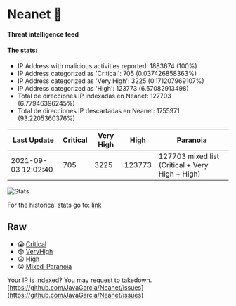 # Neanet :hocho:
#### Threat intelligence feed
#### The stats:

- IP Address with malicious activities reported: 1883674 (100%)
- IP Address categorized as 'Critical':  705 (0.037426858363%)
- IP Address categorized as 'Very High':  3225 (0.171207969107%)
- IP Address categorized as 'High':  123773 (6.57082913498)
- Total de direcciones IP indexadas en Neanet:  127703 (6.77946396245%)
- Total de direcciones IP descartadas en Neanet:  1755971 (93.2205360376%)

| Last Update | Critical | Very High | High | Paranoia |
| --- | --- | --- | --- | --- |
| 2021-09-03 12:02:40 | 705 | 3225 | 123773 | 127703 mixed list (Critical + Very High + High)|

![Stats](https://docs.google.com/spreadsheets/d/e/2PACX-1vSnaNMIXVabIpDJjufMlzH7poXnshF3mgd8Is1g9ytUEzVsP5my4Trn8f-xkoLLQ38xpL3HtmUexLo6/pubchart?oid=501124687&format=image)

For the historical stats go to: [link](/stats.csv)
## Raw
- :scream: [Critical](https://raw.githubusercontent.com/JavaGarcia/Neanet/master/blacklists/neanet_critical.txt)
- :fearful: [VeryHigh](https://raw.githubusercontent.com/JavaGarcia/Neanet/master/blacklists/neanet_veryHigh.txtt)
- :frowning: [High](https://raw.githubusercontent.com/JavaGarcia/Neanet/master/blacklists/neanet_high.txt)
- :dizzy_face: [Mixed-Paranoia](https://raw.githubusercontent.com/JavaGarcia/Neanet/master/blacklists/neanet_all.txt)


Your IP is indexed? You may request to takedown. [https://github.com/JavaGarcia/Neanet/issues](https://github.com/JavaGarcia/Neanet/issues)

























































































































































































































































































































































































































































































































































































































































































































































































































































































































































































































































































































































































































































































































































































































































































































































































































































































































































































































































































































































































































































































































































































































































































































































































































































































































































































































































































































































































































































































































































































































































































































































































































































































































































































































































































































































































































































































































































































































































































































































































































































































































































































































































































































































































































































































































































































































































































































































































































































































































































































































































































































































































































































































































































































































































































































































































































































































































































































































































































































































































































































































































































































































































































































































































































































































































































































































































































































































































































































































































































































































































































































































































































































































































































































































































































































































































































































































































































































































































































































































































































































































































































































































































































































































































































































































































































































































































































